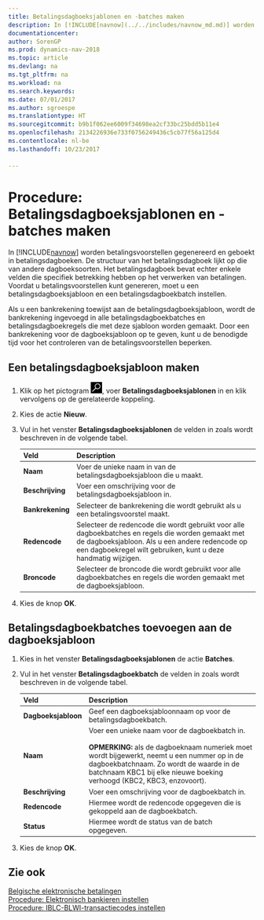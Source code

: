 ```yaml
---
title: Betalingsdagboeksjablonen en -batches maken
description: In [!INCLUDE[navnow](../../includes/navnow_md.md)] worden betalingsvoorstellen gegenereerd en geboekt in betalingsdagboeken. De structuur van het betalingsdagboek lijkt op die van andere dagboeksoorten.
documentationcenter: 
author: SorenGP
ms.prod: dynamics-nav-2018
ms.topic: article
ms.devlang: na
ms.tgt_pltfrm: na
ms.workload: na
ms.search.keywords: 
ms.date: 07/01/2017
ms.author: sgroespe
ms.translationtype: HT
ms.sourcegitcommit: b9b1f062ee6009f34698ea2cf33bc25bdd5b11e4
ms.openlocfilehash: 2134226936e733f0756249436c5cb77f56a125d4
ms.contentlocale: nl-be
ms.lasthandoff: 10/23/2017

---
```

# <a name="how-to-create-payment-journal-templates-and-batches"></a>Procedure: Betalingsdagboeksjablonen en -batches maken
In [!INCLUDE[navnow](../../includes/navnow_md.md)] worden betalingsvoorstellen gegenereerd en geboekt in betalingsdagboeken. De structuur van het betalingsdagboek lijkt op die van andere dagboeksoorten. Het betalingsdagboek bevat echter enkele velden die specifiek betrekking hebben op het verwerken van betalingen. Voordat u betalingsvoorstellen kunt genereren, moet u een betalingsdagboeksjabloon en een betalingsdagboekbatch instellen.  

Als u een bankrekening toewijst aan de betalingsdagboeksjabloon, wordt de bankrekening ingevoegd in alle betalingsdagboekbatches en betalingsdagboekregels die met deze sjabloon worden gemaakt. Door een bankrekening voor de dagboeksjabloon op te geven, kunt u de benodigde tijd voor het controleren van de betalingsvoorstellen beperken.  

## <a name="to-create-a-payment-journal-template"></a>Een betalingsdagboeksjabloon maken  

1.  Klik op het pictogram ![Zoeken naar pagina of rapport](../../media/ui-search/search_small.png "pictogram Zoeken naar pagina of rapport"), voer **Betalingsdagboeksjablonen** in en klik vervolgens op de gerelateerde koppeling.  
2.  Kies de actie **Nieuw**.  
3.  Vul in het venster **Betalingsdagboeksjablonen** de velden in zoals wordt beschreven in de volgende tabel.  

    |Veld|Description|  
    |---------------------------------|---------------------------------------|  
    |**Naam**|Voer de unieke naam in van de betalingsdagboeksjabloon die u maakt.|  
    |**Beschrijving**|Voer een omschrijving voor de betalingsdagboeksjabloon in.|  
    |**Bankrekening**|Selecteer de bankrekening die wordt gebruikt als u een betalingsvoorstel maakt.|  
    |**Redencode**|Selecteer de redencode die wordt gebruikt voor alle dagboekbatches en regels die worden gemaakt met de dagboeksjabloon. Als u een andere redencode op een dagboekregel wilt gebruiken, kunt u deze handmatig wijzigen.|  
    |**Broncode**|Selecteer de broncode die wordt gebruikt voor alle dagboekbatches en regels die worden gemaakt met de dagboeksjabloon.|  

4.  Kies de knop **OK**.  

## <a name="to-add-payment-journal-batches-to-the-journal-template"></a>Betalingsdagboekbatches toevoegen aan de dagboeksjabloon  

1.  Kies in het venster **Betalingsdagboeksjablonen** de actie **Batches**.  
2.  Vul in het venster **Betalingsdagboekbatch** de velden in zoals wordt beschreven in de volgende tabel.  

    |Veld|Description|  
    |---------------------------------|---------------------------------------|  
    |**Dagboeksjabloon**|Geef een dagboeksjabloonnaam op voor de betalingsdagboekbatch.|  
    |**Naam**|Voer een unieke naam voor de dagboekbatch in.<br /><br /> **OPMERKING:** als de dagboeknaam numeriek moet wordt bijgewerkt, neemt u een nummer op in de dagboekbatchnaam. Zo wordt de waarde in de batchnaam KBC1 bij elke nieuwe boeking verhoogd (KBC2, KBC3, enzovoort).|  
    |**Beschrijving**|Voer een omschrijving voor de dagboekbatch in.|  
    |**Redencode**|Hiermee wordt de redencode opgegeven die is gekoppeld aan de dagboekbatch.|  
    |**Status**|Hiermee wordt de status van de batch opgegeven.|  

3.  Kies de knop **OK**.  

## <a name="see-also"></a>Zie ook  
 [Belgische elektronische betalingen](belgian-electronic-payments.md)   
 [Procedure: Elektronisch bankieren instellen](how-to-set-up-electronic-banking.md)   
 [Procedure: IBLC-BLWI-transactiecodes instellen](how-to-set-up-iblc-blwi-transaction-codes.md)

